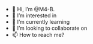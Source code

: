 - 👋 Hi, I’m @M4-B.
- 👀 I’m interested in 
- 🌱 I’m currently learning 
- 💞️ I’m looking to collaborate on 
- 📫 How to reach me? 

<!---
M4-B/M4-B is a ✨ special ✨ repository because its `README.md` (this file) appears on your GitHub profile.
You can click the Preview link to take a look at your changes.
--->
